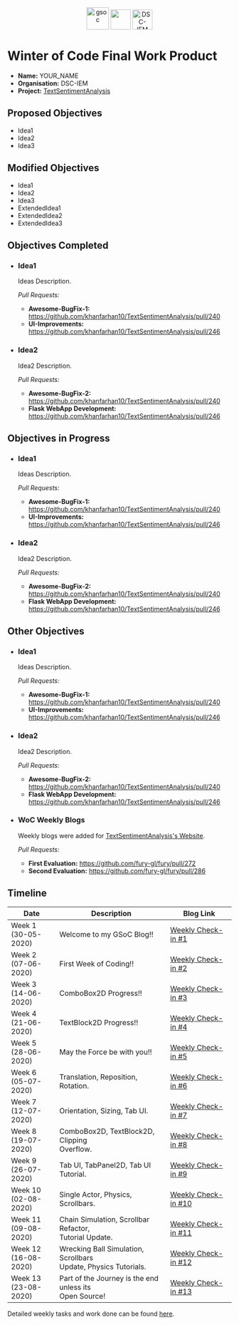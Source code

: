<center><a href="https://winterofcode.com/"><img src="https://camo.githubusercontent.com/c73f77959233a8adb69f3dee7bbb3ba5e016f4239c7496c82538cc60c984f56e/68747470733a2f2f77696e7465726f66636f64652e636f6d2f7374617469632f6d656469612f6f72672d6c6f676f2e39333564376634382e706e67" alt="gsoc" height="50"/></a>
<a href="https://www.python.org/"><img src="https://www.python.org/static/community_logos/python-logo.png" height="45"/></a>
<a href="https://fury.gl/latest/community.html"><img src="https://raw.githubusercontent.com/divyake/Cysec-Hacktoberfest/dcc84465cfcff73981f8fcb5c8fe3b1710c007e1/assets/logo.svg" alt="DSC-IEM" height="45"/></a>
</center>

# Winter of Code Final Work Product
* **Name:** YOUR_NAME
* **Organisation:** DSC-IEM
* **Project:** [TextSentimentAnalysis]([github-link](https://github.com/khanfarhan10/TextSentimentAnalysis))

## Proposed Objectives
* Idea1
* Idea2
* Idea3

## Modified Objectives
* Idea1
* Idea2
* Idea3
* ExtendedIdea1
* ExtendedIdea2
* ExtendedIdea3

## Objectives Completed
* ### Idea1

  Ideas Description.

  *Pull Requests:*
  * **Awesome-BugFix-1:** https://github.com/khanfarhan10/TextSentimentAnalysis/pull/240
  * **UI-Improvements:** https://github.com/khanfarhan10/TextSentimentAnalysis/pull/246

* ### Idea2

  Idea2 Description.

  *Pull Requests:*
  * **Awesome-BugFix-2:** https://github.com/khanfarhan10/TextSentimentAnalysis/pull/240
  * **Flask WebApp Development:** https://github.com/khanfarhan10/TextSentimentAnalysis/pull/246

## Objectives in Progress
* ### Idea1

  Ideas Description.

  *Pull Requests:*
  * **Awesome-BugFix-1:** https://github.com/khanfarhan10/TextSentimentAnalysis/pull/240
  * **UI-Improvements:** https://github.com/khanfarhan10/TextSentimentAnalysis/pull/246

* ### Idea2

  Idea2 Description.

  *Pull Requests:*
  * **Awesome-BugFix-2:** https://github.com/khanfarhan10/TextSentimentAnalysis/pull/240
  * **Flask WebApp Development:** https://github.com/khanfarhan10/TextSentimentAnalysis/pull/246

## Other Objectives
* ### Idea1

  Ideas Description.

  *Pull Requests:*
  * **Awesome-BugFix-1:** https://github.com/khanfarhan10/TextSentimentAnalysis/pull/240
  * **UI-Improvements:** https://github.com/khanfarhan10/TextSentimentAnalysis/pull/246

* ### Idea2

  Idea2 Description.

  *Pull Requests:*
  * **Awesome-BugFix-2:** https://github.com/khanfarhan10/TextSentimentAnalysis/pull/240
  * **Flask WebApp Development:** https://github.com/khanfarhan10/TextSentimentAnalysis/pull/246


* ### WoC Weekly Blogs

  Weekly blogs were added for [TextSentimentAnalysis's Website](https://khanfarhan10.github.io/).

  <!--Will be hosted and notified earlier on!-->

  *Pull Requests:*
  * **First Evaluation:** https://github.com/fury-gl/fury/pull/272
  * **Second Evaluation:** https://github.com/fury-gl/fury/pull/286

## Timeline
| Date                 | Description  | Blog Link          |
|----------------------|--------------|--------------------|
|Week 1<br>(30-05-2020)|Welcome to my GSoC Blog!!|[Weekly Check-in #1](https://khanfarhan10.github.io/woc/dinesh/1) |
|Week 2<br>(07-06-2020)|First Week of Coding!!|[Weekly Check-in #2](https://khanfarhan10.github.io/woc/dinesh/2)|
|Week 3<br>(14-06-2020)|ComboBox2D Progress!!|[Weekly Check-in #3](https://khanfarhan10.github.io/woc/dinesh/weekly-check-in-3-4/)|
|Week 4<br>(21-06-2020)|TextBlock2D Progress!!|[Weekly Check-in #4](https://khanfarhan10.github.io/woc/dinesh/weekly-check-in-4-4/)|
|Week 5<br>(28-06-2020)|May the Force be with you!!|[Weekly Check-in #5](https://khanfarhan10.github.io/woc/dinesh/weekly-check-in-5-4/)|
|Week 6<br>(05-07-2020)|Translation, Reposition, Rotation.|[Weekly Check-in #6](https://khanfarhan10.github.io/woc/dinesh/weekly-check-in-6-7/)|
|Week 7<br>(12-07-2020)|Orientation, Sizing, Tab UI.|[Weekly Check-in #7](https://khanfarhan10.github.io/woc/dinesh/weekly-check-in-7-4/)|
|Week 8<br>(19-07-2020)|ComboBox2D, TextBlock2D, Clipping<br>Overflow.|[Weekly Check-in #8](https://khanfarhan10.github.io/woc/dinesh/weekly-check-in-8-2/)|
|Week 9<br>(26-07-2020)|Tab UI, TabPanel2D, Tab UI Tutorial.|[Weekly Check-in #9](https://khanfarhan10.github.io/woc/dinesh/weekly-check-in-9-4/)|
|Week 10<br>(02-08-2020)|Single Actor, Physics, Scrollbars.|[Weekly Check-in #10](https://khanfarhan10.github.io/woc/dinesh/weekly-check-in-10-2/)|
|Week 11<br>(09-08-2020)|Chain Simulation, Scrollbar Refactor,<br>Tutorial Update.|[Weekly Check-in #11](https://khanfarhan10.github.io/woc/dinesh/weekly-check-in-11-1/)|
|Week 12<br>(16-08-2020)|Wrecking Ball Simulation, Scrollbars<br>Update, Physics Tutorials.|[Weekly Check-in #12](https://khanfarhan10.github.io/woc/dinesh/weekly-check-in-12/)|
|Week 13<br>(23-08-2020)|Part of the Journey is the end unless its<br>Open Source!|[Weekly Check-in #13](https://khanfarhan10.github.io/woc/dinesh/weekly-check-in-13/)|

Detailed weekly tasks and work done can be found [here](https://khanfarhan10.github.io/woc/dinesh).
